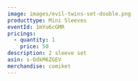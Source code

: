 ```yaml
---
image: images/evil-twins-set-double.png
producttype: Mini Sleeves
eventId: 1mYu6cGMR
pricings:
  - quantity: 1
    price: 50
description: 2 sleeve set
asin: s-OdkM6ZGEV
merchandise: comiket
---
```

